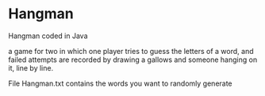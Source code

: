 # Hangman
Hangman coded in Java

a game for two in which one player tries to guess the letters of a word, and failed attempts are recorded by drawing a gallows and someone hanging on it, line by line.

File Hangman.txt contains the words you want to randomly generate
